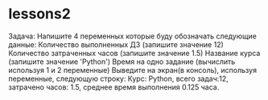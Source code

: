 # lessons2

Задача:
Напишите 4 переменных которые буду обозначать следующие данные:
Количество выполненных ДЗ (запишите значение 12)
Количество затраченных часов (запишите значение 1.5)
Название курса (запишите значение 'Python')
Время на одно задание (вычислить используя 1 и 2 переменные)
Выведите на экран(в консоль), используя переменные, следующую строку:
Курс: Python, всего задач:12, затрачено часов: 1.5, среднее время выполнения 0.125 часа.
